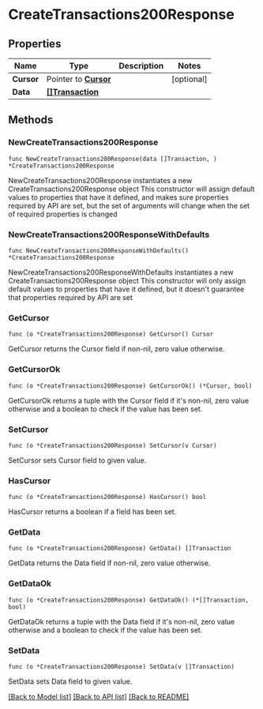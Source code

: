 # CreateTransactions200Response

## Properties

Name | Type | Description | Notes
------------ | ------------- | ------------- | -------------
**Cursor** | Pointer to [**Cursor**](Cursor.md) |  | [optional] 
**Data** | [**[]Transaction**](Transaction.md) |  | 

## Methods

### NewCreateTransactions200Response

`func NewCreateTransactions200Response(data []Transaction, ) *CreateTransactions200Response`

NewCreateTransactions200Response instantiates a new CreateTransactions200Response object
This constructor will assign default values to properties that have it defined,
and makes sure properties required by API are set, but the set of arguments
will change when the set of required properties is changed

### NewCreateTransactions200ResponseWithDefaults

`func NewCreateTransactions200ResponseWithDefaults() *CreateTransactions200Response`

NewCreateTransactions200ResponseWithDefaults instantiates a new CreateTransactions200Response object
This constructor will only assign default values to properties that have it defined,
but it doesn't guarantee that properties required by API are set

### GetCursor

`func (o *CreateTransactions200Response) GetCursor() Cursor`

GetCursor returns the Cursor field if non-nil, zero value otherwise.

### GetCursorOk

`func (o *CreateTransactions200Response) GetCursorOk() (*Cursor, bool)`

GetCursorOk returns a tuple with the Cursor field if it's non-nil, zero value otherwise
and a boolean to check if the value has been set.

### SetCursor

`func (o *CreateTransactions200Response) SetCursor(v Cursor)`

SetCursor sets Cursor field to given value.

### HasCursor

`func (o *CreateTransactions200Response) HasCursor() bool`

HasCursor returns a boolean if a field has been set.

### GetData

`func (o *CreateTransactions200Response) GetData() []Transaction`

GetData returns the Data field if non-nil, zero value otherwise.

### GetDataOk

`func (o *CreateTransactions200Response) GetDataOk() (*[]Transaction, bool)`

GetDataOk returns a tuple with the Data field if it's non-nil, zero value otherwise
and a boolean to check if the value has been set.

### SetData

`func (o *CreateTransactions200Response) SetData(v []Transaction)`

SetData sets Data field to given value.



[[Back to Model list]](../README.md#documentation-for-models) [[Back to API list]](../README.md#documentation-for-api-endpoints) [[Back to README]](../README.md)


